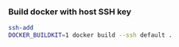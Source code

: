 ### Build docker with host SSH key

```sh
ssh-add
DOCKER_BUILDKIT=1 docker build --ssh default .
```
